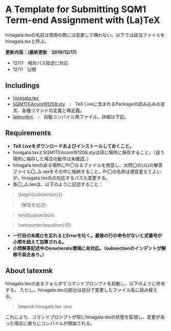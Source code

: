 A Template for Submitting SQM1 Term-end Assignment with (La)TeX
==

hinagata.texの名前は使用の際には変更して構わない。以下では該当ファイルをhinagata.texと呼ぶ。

**更新内容：(最終更新　2019/12/17)**
- 12/17　相対パス指定に対応
- 12/11　公開

## Includings
- [hinagata.tex](hinagata.tex)
- [SQM1TEAcom191208.sty](SQM1TEAcom191208.sty)　:　TeX Liveに含まれるPackageの読み込みの宣言、各種コマンドの定義と再定義。
- [latexmkrc](latexmkrc)　:　自動コンパイル用ファイル。詳細は下記。

## Requirements
- **TeX Liveをダウンロードおよびインストールしておくこと。**
- hinagata.texとSQM1TEAcom191208.styは同じ場所に保存すること。（違う場所に保存した場合の動作は未確認。）
- hinagata.texのある場所にPr〇なるファイルを用意し、大問〇の(△)の解答ファイル〇_△.texをその中に格納すること。Pr〇の名称は適宜変えてよいが、hinagata.tex内の対応するパスも変更する。
- 各〇_△.texは、以下のように記述すること：

> \begin{subsection}{}

> （解答を記述）

> \end{subsection}

> \setcounter{equation}{0}

- **一行目の末尾{}を忘れるとErrorを吐く。最後の行の命令がないと式番号が小問を超えて加算される。**
- **小問解答記述中のenumerate環境に未対応。（subsectionのインデントが解除不具合あり。）**

## About **latexmk**
hinagata.texのあるフォルダでコマンドプロンプトを起動し、以下のように命令する。 ただし、hinagata.texの部分は自分で変更したファイル名に読み替える。

> latexmk hinagata.tex -pvc

これにより、コマンドプロンプトが常にhinagata.texの状態を監視し、変更があった場合に直ちにコンパイルが開始される。
